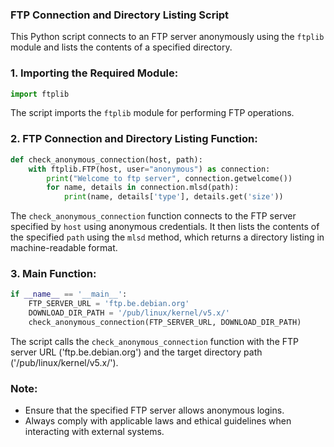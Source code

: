 ### FTP Connection and Directory Listing Script

This Python script connects to an FTP server anonymously using the `ftplib` module and lists the contents of a specified directory.

### 1. Importing the Required Module:

```python
import ftplib
```

The script imports the `ftplib` module for performing FTP operations.

### 2. FTP Connection and Directory Listing Function:

```python
def check_anonymous_connection(host, path):
    with ftplib.FTP(host, user="anonymous") as connection:
        print("Welcome to ftp server", connection.getwelcome())
        for name, details in connection.mlsd(path):
            print(name, details['type'], details.get('size'))
```

The `check_anonymous_connection` function connects to the FTP server specified by `host` using anonymous credentials. It then lists the contents of the specified `path` using the `mlsd` method, which returns a directory listing in machine-readable format.

### 3. Main Function:

```python
if __name__ == '__main__':
    FTP_SERVER_URL = 'ftp.be.debian.org'
    DOWNLOAD_DIR_PATH = '/pub/linux/kernel/v5.x/'
    check_anonymous_connection(FTP_SERVER_URL, DOWNLOAD_DIR_PATH)
```

The script calls the `check_anonymous_connection` function with the FTP server URL ('ftp.be.debian.org') and the target directory path ('/pub/linux/kernel/v5.x/').

### Note:

- Ensure that the specified FTP server allows anonymous logins.
- Always comply with applicable laws and ethical guidelines when interacting with external systems.

